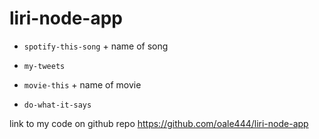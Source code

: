 # liri-node-app
<!-- For searching spotify requests  -->
* `spotify-this-song` + name of song
<!-- For tweets -->
* `my-tweets` 
<!-- For movies -->
* `movie-this` + name of movie
<!-- For random -->
* `do-what-it-says` 

link to my code on github repo https://github.com/oale444/liri-node-app